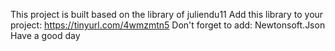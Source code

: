 This project is built based on the library of juliendu11
Add this library to your project: https://tinyurl.com/4wmzmtn5
Don't forget to add: Newtonsoft.Json
Have a good day
